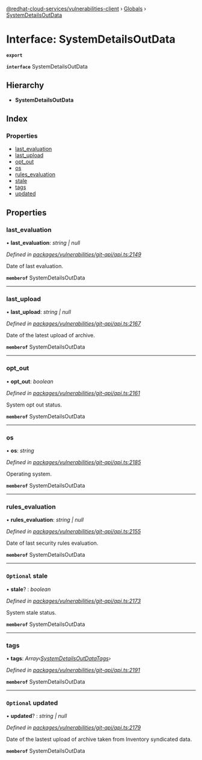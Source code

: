 [@redhat-cloud-services/vulnerabilities-client](../README.md) › [Globals](../globals.md) › [SystemDetailsOutData](systemdetailsoutdata.md)

# Interface: SystemDetailsOutData

**`export`** 

**`interface`** SystemDetailsOutData

## Hierarchy

* **SystemDetailsOutData**

## Index

### Properties

* [last_evaluation](systemdetailsoutdata.md#last_evaluation)
* [last_upload](systemdetailsoutdata.md#last_upload)
* [opt_out](systemdetailsoutdata.md#opt_out)
* [os](systemdetailsoutdata.md#os)
* [rules_evaluation](systemdetailsoutdata.md#rules_evaluation)
* [stale](systemdetailsoutdata.md#optional-stale)
* [tags](systemdetailsoutdata.md#tags)
* [updated](systemdetailsoutdata.md#optional-updated)

## Properties

###  last_evaluation

• **last_evaluation**: *string | null*

*Defined in [packages/vulnerabilities/git-api/api.ts:2149](https://github.com/fhlavac/javascript-clients/blob/master/packages/vulnerabilities/git-api/api.ts#L2149)*

Date of last evaluation.

**`memberof`** SystemDetailsOutData

___

###  last_upload

• **last_upload**: *string | null*

*Defined in [packages/vulnerabilities/git-api/api.ts:2167](https://github.com/fhlavac/javascript-clients/blob/master/packages/vulnerabilities/git-api/api.ts#L2167)*

Date of the latest upload of archive.

**`memberof`** SystemDetailsOutData

___

###  opt_out

• **opt_out**: *boolean*

*Defined in [packages/vulnerabilities/git-api/api.ts:2161](https://github.com/fhlavac/javascript-clients/blob/master/packages/vulnerabilities/git-api/api.ts#L2161)*

System opt out status.

**`memberof`** SystemDetailsOutData

___

###  os

• **os**: *string*

*Defined in [packages/vulnerabilities/git-api/api.ts:2185](https://github.com/fhlavac/javascript-clients/blob/master/packages/vulnerabilities/git-api/api.ts#L2185)*

Operating system.

**`memberof`** SystemDetailsOutData

___

###  rules_evaluation

• **rules_evaluation**: *string | null*

*Defined in [packages/vulnerabilities/git-api/api.ts:2155](https://github.com/fhlavac/javascript-clients/blob/master/packages/vulnerabilities/git-api/api.ts#L2155)*

Date of last security rules evaluation.

**`memberof`** SystemDetailsOutData

___

### `Optional` stale

• **stale**? : *boolean*

*Defined in [packages/vulnerabilities/git-api/api.ts:2173](https://github.com/fhlavac/javascript-clients/blob/master/packages/vulnerabilities/git-api/api.ts#L2173)*

System stale status.

**`memberof`** SystemDetailsOutData

___

###  tags

• **tags**: *Array‹[SystemDetailsOutDataTags](systemdetailsoutdatatags.md)›*

*Defined in [packages/vulnerabilities/git-api/api.ts:2191](https://github.com/fhlavac/javascript-clients/blob/master/packages/vulnerabilities/git-api/api.ts#L2191)*

**`memberof`** SystemDetailsOutData

___

### `Optional` updated

• **updated**? : *string | null*

*Defined in [packages/vulnerabilities/git-api/api.ts:2179](https://github.com/fhlavac/javascript-clients/blob/master/packages/vulnerabilities/git-api/api.ts#L2179)*

Date of the lastest upload of archive taken from Inventory syndicated data.

**`memberof`** SystemDetailsOutData
